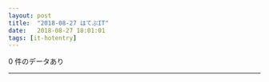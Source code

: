 ```yaml
---
layout: post
title:  "2018-08-27 はてぶIT"
date:   2018-08-27 18:01:01
tags: [it-hotentry]
---
```

0 件のデータあり

<hr>

